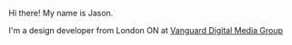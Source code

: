 Hi there! My name is Jason.

I'm a design developer from London ON at [Vanguard Digital Media Group](https://vanguard.to)

